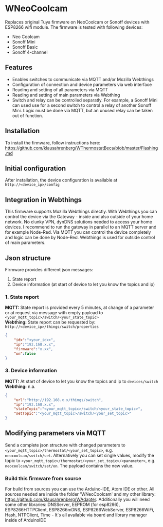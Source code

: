 # WNeoCoolcam
Replaces original Tuya firmware on NeoCoolcam or Sonoff devices with ESP8266 wifi module. The firmware is tested with following devices:
* Neo Coolcam
* Sonoff Mini
* Sonoff Basic
* Sonoff 4-channel
## Features
* Enables switches to communicate via MQTT and/or Mozilla Webthings
* Configuration of connection and device parameters via web interface
* Reading and setting of all parameters via MQTT
* Reading and setting of main parameters via Webthing
* Switch and relay can be controlled separatly. For example, a Sonoff Mini can used use for a second switch to control a relay of another Sonoff Mini. Logic must be done via MQTT, but an unused relay can be taken out of function.
## Installation
To install the firmware, follow instructions here:  
https://github.com/klausahrenberg/WThermostatBeca/blob/master/Flashing.md
## Initial configuration
After installation, the device configuration is available at `http://<device_ip>/config`  
## Integration in Webthings
This firmware supports Mozilla Webthings directly. With Webthings you can control the device via the Gateway - inside and also outside of your home network. No clunky VPN, dynDNS solutions needed to access your home devices. I recommend to run the gateway in parallel to an MQTT server and for example Node-Red. Via MQTT you can control the device completely and logic can be done by Node-Red. Webthings is used for outside control of main parameters.  
## Json structure
Firmware provides different json messages:
1. State report  
2. Device information (at start of device to let you know the topics and ip)
### 1. State report 
**MQTT:** State report is provided every 5 minutes, at change of a parameter or at request via message with empty payload to `<your_mqtt_topic>/switch/<your_state_topic>`  
**Webthing:** State report can be requested by: `http://<device_ip>/things/switch/properties`  
```json
{
    "idx":"<your_idx>",
    "ip":"192.168.x.x",
    "firmware":"x.xx",
    "on":false
}
```
### 3. Device information
**MQTT:** At start of device to let you know the topics and ip to `devices/switch`  
**Webthing:** n.a.
```json
{
    "url":"http://192.168.x.x/things/switch",
    "ip":"192.168.x.x",
    "stateTopic":"<your_mqtt_topic>/switch/<your_state_topic>",
    "setTopic":"<your_mqtt_topic>/switch/<your_set_topic>"
}
```
## Modifying parameters via MQTT
Send a complete json structure with changed parameters to `<your_mqtt_topic>/thermostat/<your_set_topic>`, e.g. `neocoolcam/switch/set`. Alternatively you can set single values, modify the topic to `<your_mqtt_topic>/thermostat/<your_set_topic>/<parameter>`, e.g. `neocoolcam/switch/set/on`. The payload contains the new value. 

### Build this firmware from source
For build from sources you can use the Arduino-IDE, Atom IDE or other. All sources needed are inside the folder 'WNeoCoolcam' and my other library: https://github.com/klausahrenberg/WAdapter. Additionally you will need some other libraries: DNSServer, EEPROM (for esp8266), ESP8266HTTPClient, ESP8266mDNS, ESP8266WebServer, ESP8266WiFi, Hash, NTPClient, Time - It's all available via board and library manager inside of ArduinoIDE